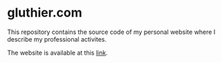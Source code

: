 # gluthier.com

This repository contains the source code of my personal website where I describe my professional activites. 

The website is available at this [link](https://gluthier.com/).
